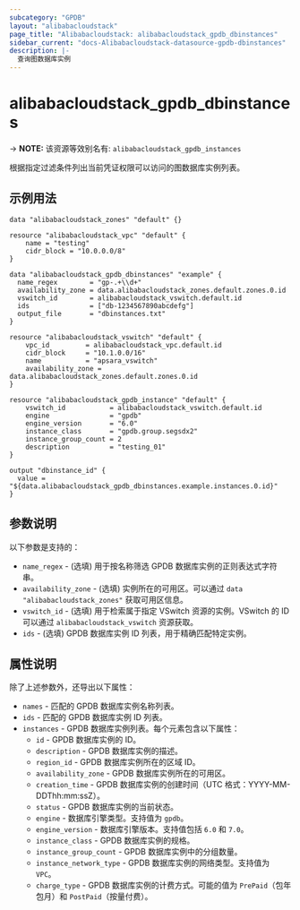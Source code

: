 ```yaml
---
subcategory: "GPDB"
layout: "alibabacloudstack"
page_title: "Alibabacloudstack: alibabacloudstack_gpdb_dbinstances"
sidebar_current: "docs-Alibabacloudstack-datasource-gpdb-dbinstances"
description: |- 
  查询图数据库实例
---
```


# alibabacloudstack_gpdb_dbinstances
-> **NOTE:** 该资源等效别名有: `alibabacloudstack_gpdb_instances`

根据指定过滤条件列出当前凭证权限可以访问的图数据库实例列表。

## 示例用法

```hcl
data "alibabacloudstack_zones" "default" {}

resource "alibabacloudstack_vpc" "default" {
	name = "testing"
	cidr_block = "10.0.0.0/8"
}

data "alibabacloudstack_gpdb_dbinstances" "example" {
  name_regex        = "gp-.+\\d+"
  availability_zone = data.alibabacloudstack_zones.default.zones.0.id
  vswitch_id        = alibabacloudstack_vswitch.default.id
  ids               = ["db-1234567890abcdefg"]
  output_file       = "dbinstances.txt"
}

resource "alibabacloudstack_vswitch" "default" {
	vpc_id         = alibabacloudstack_vpc.default.id
	cidr_block     = "10.1.0.0/16"
	name           = "apsara_vswitch"
	availability_zone = data.alibabacloudstack_zones.default.zones.0.id
}

resource "alibabacloudstack_gpdb_instance" "default" {
	vswitch_id           = alibabacloudstack_vswitch.default.id
	engine               = "gpdb"
	engine_version       = "6.0"
	instance_class       = "gpdb.group.segsdx2"
	instance_group_count = 2
	description          = "testing_01"
}

output "dbinstance_id" {
  value = "${data.alibabacloudstack_gpdb_dbinstances.example.instances.0.id}"
}
```

## 参数说明

以下参数是支持的：

* `name_regex` - (选填) 用于按名称筛选 GPDB 数据库实例的正则表达式字符串。
* `availability_zone` - (选填) 实例所在的可用区。可以通过 `data "alibabacloudstack_zones"` 获取可用区信息。
* `vswitch_id` - (选填) 用于检索属于指定 VSwitch 资源的实例。VSwitch 的 ID 可以通过 `alibabacloudstack_vswitch` 资源获取。
* `ids` - (选填) GPDB 数据库实例 ID 列表，用于精确匹配特定实例。

## 属性说明

除了上述参数外，还导出以下属性：

* `names` - 匹配的 GPDB 数据库实例名称列表。
* `ids` - 匹配的 GPDB 数据库实例 ID 列表。
* `instances` - GPDB 数据库实例列表。每个元素包含以下属性：
  * `id` - GPDB 数据库实例的 ID。
  * `description` - GPDB 数据库实例的描述。
  * `region_id` - GPDB 数据库实例所在的区域 ID。
  * `availability_zone` - GPDB 数据库实例所在的可用区。
  * `creation_time` - GPDB 数据库实例的创建时间（UTC 格式：YYYY-MM-DDThh:mm:ssZ）。
  * `status` - GPDB 数据库实例的当前状态。
  * `engine` - 数据库引擎类型。支持值为 `gpdb`。
  * `engine_version` - 数据库引擎版本。支持值包括 `6.0` 和 `7.0`。
  * `instance_class` - GPDB 数据库实例的规格。
  * `instance_group_count` - GPDB 数据库实例中的分组数量。
  * `instance_network_type` - GPDB 数据库实例的网络类型。支持值为 `VPC`。
  * `charge_type` - GPDB 数据库实例的计费方式。可能的值为 `PrePaid`（包年包月）和 `PostPaid`（按量付费）。